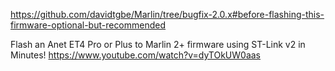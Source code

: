 
https://github.com/davidtgbe/Marlin/tree/bugfix-2.0.x#before-flashing-this-firmware-optional-but-recommended



Flash an Anet ET4 Pro or Plus to Marlin 2+ firmware using ST-Link v2 in Minutes!
https://www.youtube.com/watch?v=dyTOkUW0aas

